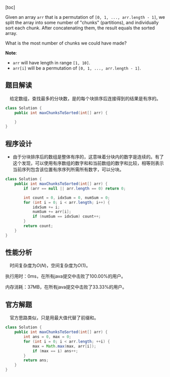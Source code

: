 [toc]

Given an array `arr` that is a permutation of `[0, 1, ..., arr.length - 1]`, we split the array into some number of "chunks" (partitions), and individually sort each chunk.  After concatenating them, the result equals the sorted array.

What is the most number of chunks we could have made?



**Note**:

* `arr` will have length in range `[1, 10]`.
* `arr[i]` will be a permutation of `[0, 1, ..., arr.length - 1]`.



## 题目解读

&emsp;给定数组，查找最多的分块数，是的每个块排序后连接得到的结果是有序的。

```java
class Solution {
    public int maxChunksToSorted(int[] arr) {

    }
}
```

## 程序设计

* 由于分块排序后的数组是整体有序的，这意味着分块内的数字是连续的。有了这个发现，可以使用有序数组的数字和和当前数组的数字和比较，相等则表示当前序列包含该位置有序序列所需所有数字，可以分块。

```java
class Solution {
    public int maxChunksToSorted(int[] arr) {
        if (arr == null || arr.length == 0) return 0;

        int count = 0, idxSum = 0, numSum = 0;
        for (int i = 0; i < arr.length; i++) {
            idxSum += i;
            numSum += arr[i];
            if (numSum == idxSum) count++;
        }
        return count;
    }
}
```

## 性能分析

&emsp;时间复杂度为$O(N)$，空间复杂度为$O(1)$。

执行用时：0ms，在所有java提交中击败了100.00%的用户。

内存消耗：37MB，在所有java提交中击败了33.33%的用户。

## 官方解题

&emsp;官方思路类似，只是用最大值代替了前缀和。

```java
class Solution {
    public int maxChunksToSorted(int[] arr) {
        int ans = 0, max = 0;
        for (int i = 0; i < arr.length; ++i) {
            max = Math.max(max, arr[i]);
            if (max == i) ans++;
        }
        return ans;
    }
}
```
